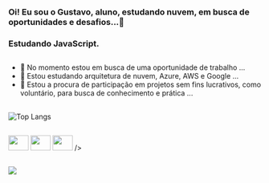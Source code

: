 ### Oi! Eu sou o Gustavo, aluno, estudando nuvem, em busca de oportunidades e desafios...👋
### Estudando JavaScript.

##

<!--
**Edilsonfsp/Edilsonfsp** is a ✨ _special_ ✨ repository because its `README.md` (this file) appears on your GitHub profile.

Here are some ideas to get you started:
![Anurag's GitHub stats](https://github-readme-stats.vercel.app/api?username=edilsonfsp&show_icons=true&bg_color=00000000)
[![Top Langs](https://github-readme-stats.vercel.app/api/top-langs/?username=edilsonfsp)](https://github.com/edilsonfsp/github-readme-stats)
![Top Langs](https://github-readme-stats.vercel.app/api/top-langs/?username=edilsonfsp&layout=compact)


-->
- 🔭 No momento estou em busca de uma oportunidade de trabalho ...
- 🌱 Estou estudando arquitetura de nuvem, Azure, AWS e Google ...
- 👯 Estou a procura de participação em projetos sem fins lucrativos, como voluntário, para busca de conhecimento e prática ...

##

![Top Langs](https://github-readme-stats.vercel.app/api/top-langs/?username=edilsonfsp&hide_progress=true)

##

<div style="display": inline_block">
  

 <img height="30" width="40" src="https://cdn.jsdelivr.net/gh/devicons/devicon/icons/python/python-original-wordmark.svg" />          
 <img height="30" width="40" src="https://cdn.jsdelivr.net/gh/devicons/devicon/icons/java/java-original.svg" />
 <img height="30" width="40" src="https://cdn.jsdelivr.net/gh/devicons/devicon/icons/javascript/javascript-original.svg" /> />
 </div>
 
##

<a href="https://www.linkedin.com/in/edilsonfsp-cloud/" target="_blank"><img src="https://img.shields.io/badge/LinkedIn-0077B5?style=for-the-badge&logo=linkedin&logoColor=white"/></a>




